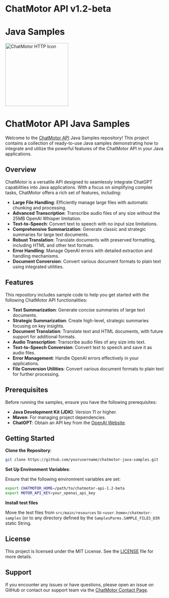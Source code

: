 # ChatMotor API v1.2-beta

# Java Samples

<img src="https://docs.aceql.com/img/chatmotor-logo.png" width="200" alt="ChatMotor HTTP Icon"/>

# ChatMotor API Java Samples

Welcome to the [ChatMotor API](https://www.chatmotor.ai/) Java Samples repository! This project contains a collection of ready-to-use Java samples demonstrating how to integrate and utilize the powerful features of the ChatMotor API in your Java applications.

## Overview

ChatMotor is a versatile API designed to seamlessly integrate ChatGPT capabilities into Java applications. With a focus on simplifying complex tasks, ChatMotor offers a rich set of features, including:

- **Large File Handling**: Efficiently manage large files with automatic chunking and processing.
- **Advanced Transcription**: Transcribe audio files of any size without the 25MB OpenAI Whisper limitation.
- **Text-to-Speech**: Convert text to speech with no input size limitations.
- **Comprehensive Summarization**: Generate classic and strategic summaries for large text documents.
- **Robust Translation**: Translate documents with preserved formatting, including HTML and other text formats.
- **Error Handling**: Manage OpenAI errors with detailed extraction and handling mechanisms.
- **Document Conversion**: Convert various document formats to plain text using integrated utilities.

## Features

This repository includes sample code to help you get started with the following ChatMotor API functionalities:

- **Text Summarization**: Generate concise summaries of large text documents.
- **Strategic Summarization**: Create high-level, strategic summaries focusing on key insights.
- **Document Translation**: Translate text and HTML documents, with future support for additional formats.
- **Audio Transcription**: Transcribe audio files of any size into text.
- **Text-to-Speech Conversion**: Convert text to speech and save it as audio files.
- **Error Management**: Handle OpenAI errors effectively in your applications.
- **File Conversion Utilities**: Convert various document formats to plain text for further processing.

## Prerequisites

Before running the samples, ensure you have the following prerequisites:

- **Java Development Kit (JDK)**: Version 11 or higher.
- **Maven**: For managing project dependencies.
- **ChatGPT**: Obtain an API key from the [OpenAI Website](https://openai.com/).

## Getting Started

**Clone the Repository**:

```sh
git clone https://github.com/yourusername/chatmotor-java-samples.git
```

**Set Up Environment Variables**:

Ensure that the following environment variables are set:

```sh
export CHATMOTOR_HOME=/path/to/chatmotor-api-1.2-beta
export MOTOR_API_KEY=your_openai_api_key
```

**Install test files** 

Move the test files from `src/main/resources` to `<user.home>/chatmotor-samples` (or to any directory defined by the `SamplesParms.SAMPLE_FILES_DIR` static String.

## License

This project is licensed under the MIT License. See the [LICENSE](https://github.com/ChatMotorApi/chatmotor-java-samples?tab=MIT-1-ov-file#readme) file for more details.

## Support

If you encounter any issues or have questions, please open an issue on GitHub or contact our support team via the [ChatMotor Contact Page](https://www.chatmotor.ai/contact/).

